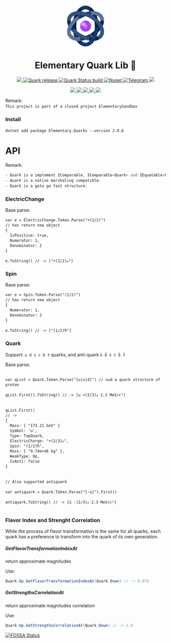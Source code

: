 <!-- Logo -->
<p align="center">
  <a href="#">
    <img height="128" width="128" src="https://raw.githubusercontent.com/0xF6/Quark/master/icon/icon.png">
  </a>
</p>

<!-- Name -->
<h1 align="center">
  Elementary Quark Lib 🔅
</h1>
<p align="center">
  <a href="#">
    <img alr="MIT License" src="http://img.shields.io/:license-MIT-blue.svg">
    <img alt="Quark release" src="https://img.shields.io/github/release/0xF6/Quark.svg">
    <img alt="Quark Status build" src="https://github.com/ElementaryStudio/Quark/workflows/.NET%20Core%20CI/badge.svg">
  </a>
  <a href="https://www.nuget.org/packages/Elementary.Quarks/">
    <img alt="Nuget" src="https://img.shields.io/nuget/v/Elementary.Quarks.svg?color=%23884499">
  </a>
  <a href="https://t.me/ivysola">
    <img alt="Telegram" src="https://img.shields.io/badge/Ask%20Me-Anything-1f425f.svg">
  </a>
<a href="https://app.fossa.io/projects/git%2Bgithub.com%2FElementaryStudio%2FQuark?ref=badge_shield" alt="FOSSA Status"><img src="https://app.fossa.io/api/projects/git%2Bgithub.com%2FElementaryStudio%2FQuark.svg?type=shield"/></a>
</p>
<p align="center">
  <a href="#">
    <img src="https://forthebadge.com/images/badges/made-with-c-sharp.svg">
    <img src="https://forthebadge.com/images/badges/designed-in-ms-paint.svg">
    <img src="https://forthebadge.com/images/badges/ages-18.svg">
    <img src="https://ForTheBadge.com/images/badges/winter-is-coming.svg">
    <img src="https://forthebadge.com/images/badges/gluten-free.svg">
  </a>
</p>


Remark:       
  `This project is part of a closed project ElementarySandbox`    


### Install   
`dotnet add package Elementary.Quarks --version 2.0.6`


# API

Remark: 
```asm
- Quark is a implement IComparable, IComparable<Quark> and IEquatable<Quark> interface;
- Quark is a native marshaling compatible;
- Quark is a gota go fast structure;
```


### ElectricChange

Base parse:
```CSharp
var e = ElectricChange.Token.Parse("+(1/2)") 
// has return new object
{
  IsPositive: true,
  Numerator: 1,
  Denominator: 2
}

e.ToString() // -> ["+(1/2)ℯ"]
```

### Spin

Base parse:
```CSharp
var e = Spin.Token.Parse("(1/2)") 
// has return new object
{
  Numerator: 1,
  Denominator: 2
}

e.ToString() // -> ["(1/2)ħ"]
```

### Quark


Support: `u d s c b t` quarks, and anti-quark `ū d̄ s̄ c̄ b̄ t̄`

Base parse:
```CSharp

var qList = Quark.Token.Parse("[u|u|d]") // uud a quark structure of proton

qList.First().ToString() // -> [u +(2/3)ℯ 2.3 MeV/c²]


qList.First()
// ->
{
  Mass: { "173.21 GeV" }
  Symbol: 'u',
  Type: TopQuark,
  ElectricCharge: "+(2/3)ℯ",
  Spin: "(1/2)ħ",
  Mass: { "9.74e+46 kg" },
  WeakType: Up,
  IsAnti: false
}


// Also supported antiquark

var antiquark = Quark.Token.Parse("[-u]").First()

antiquark.ToString() // -> [ū -(2/3)ℯ 2.3 MeV/c²]


```


### Flavor Index and Strenght Correlation   

While the process of flavor transformation is the same for all quarks,
each quark has a preference to transform into the quark of its own generation.


##### GetFlavorTransformationIndexAt    
return approximate magnitudes   

Use:  
```csharp
Quark.Up.GetFlavorTransformationIndexAt(Quark.Down) // -> 0.974
```

##### GetStrengthsCorrelationAt   

return approximate magnitudes correlation   

Use:  
```csharp
Quark.Up.GetStrengthsCorrelationAt(Quark.Down) // -> 1.0
```

[![FOSSA Status](https://app.fossa.io/api/projects/git%2Bgithub.com%2FElementaryStudio%2FQuark.svg?type=large)](https://app.fossa.io/projects/git%2Bgithub.com%2FElementaryStudio%2FQuark?ref=badge_large)
